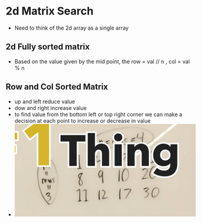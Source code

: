 # 2d Matrix Search 

- Need to think of the 2d array as a single array 

## 2d Fully sorted matrix

- Based on the value given by the mid point, the row = val // n , col = val % n 


## Row and Col Sorted Matrix

- up and left reduce value 
- dow and right increase value 
- to find value from the bottom left or top right corner we can make a decision at each point to increase or decrease
in value 
- ![img.png](img.png)